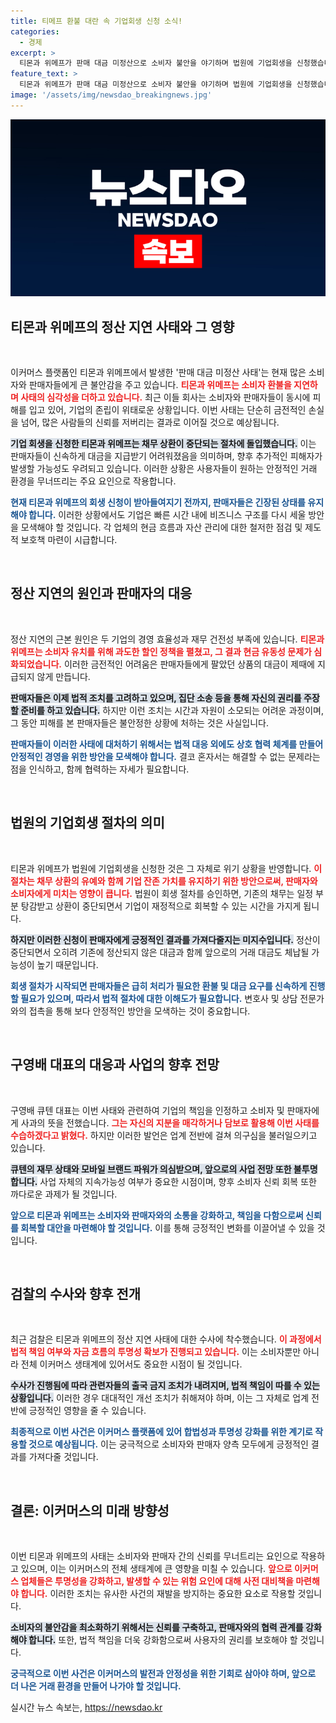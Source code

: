 ```yaml
---
title: 티메프 환불 대란 속 기업회생 신청 소식!
categories:
  - 경제
excerpt: >
  티몬과 위메프가 판매 대금 미정산으로 소비자 불안을 야기하며 법원에 기업회생을 신청했습니다. 구영배 대표는 사태 수습을 위해 모든 자원을 동원하겠다고 선언했지만, 판매자들은 회생 시작 시 정산이 중단될까 두려워하고 있습니다. 과연 이커머스 거대 기업의 미래는?
feature_text: >
  티몬과 위메프가 판매 대금 미정산으로 소비자 불안을 야기하며 법원에 기업회생을 신청했습니다. 구영배 대표는 사태 수습을 위해 모든 자원을 동원하겠다고 선언했지만, 판매자들은 회생 시작 시 정산이 중단될까 두려워하고 있습니다. 과연 이커머스 거대 기업의 미래는?
image: '/assets/img/newsdao_breakingnews.jpg'
---
```


<p><img src="/assets/img/newsdao_breakingnews.jpg" alt="pcversion 속보" /></p>

<h2 data-ke-size="size26">티몬과 위메프의 정산 지연 사태와 그 영향</h2>

<p data-ke-size="size16">&nbsp;</p>

<p>이커머스 플랫폼인 티몬과 위메프에서 발생한 '판매 대금 미정산 사태'는 현재 많은 소비자와 판매자들에게 큰 불안감을 주고 있습니다. <b><span style="color: #ee2323;">티몬과 위메프는 소비자 환불을 지연하며 사태의 심각성을 더하고 있습니다.</span></b> 최근 이들 회사는 소비자와 판매자들이 동시에 피해를 입고 있어, 기업의 존립이 위태로운 상황입니다. 이번 사태는 단순히 금전적인 손실을 넘어, 많은 사람들의 신뢰를 저버리는 결과로 이어질 것으로 예상됩니다.</p>

<p><b><span style="background-color: #21538527;">기업 회생을 신청한 티몬과 위메프는 채무 상환이 중단되는 절차에 돌입했습니다.</span></b> 이는 판매자들이 신속하게 대금을 지급받기 어려워졌음을 의미하며, 향후 추가적인 피해자가 발생할 가능성도 우려되고 있습니다. 이러한 상황은 사용자들이 원하는 안정적인 거래 환경을 무너뜨리는 주요 요인으로 작용합니다. </p>

<p><b><span style="color: #1a5490;">현재 티몬과 위메프의 회생 신청이 받아들여지기 전까지, 판매자들은 긴장된 상태를 유지해야 합니다.</span></b> 이러한 상황에서도 기업은 빠른 시간 내에 비즈니스 구조를 다시 세울 방안을 모색해야 할 것입니다. 각 업체의 현금 흐름과 자산 관리에 대한 철저한 점검 및 제도적 보호책 마련이 시급합니다.</p>

<p data-ke-size="size16">&nbsp;</p>

<h2 data-ke-size="size26">정산 지연의 원인과 판매자의 대응</h2>

<p data-ke-size="size16">&nbsp;</p>

<p>정산 지연의 근본 원인은 두 기업의 경영 효율성과 재무 건전성 부족에 있습니다. <b><span style="color: #ee2323;">티몬과 위메프는 소비자 유치를 위해 과도한 할인 정책을 펼쳤고, 그 결과 현금 유동성 문제가 심화되었습니다.</span></b> 이러한 금전적인 어려움은 판매자들에게 팔았던 상품의 대금이 제때에 지급되지 않게 만듭니다. </p>

<p><b><span style="background-color: #21538527;">판매자들은 이제 법적 조치를 고려하고 있으며, 집단 소송 등을 통해 자신의 권리를 주장할 준비를 하고 있습니다.</span></b> 하지만 이런 조치는 시간과 자원이 소모되는 어려운 과정이며, 그 동안 피해를 본 판매자들은 불안정한 상황에 처하는 것은 사실입니다. </p>

<p><b><span style="color: #1a5490;">판매자들이 이러한 사태에 대처하기 위해서는 법적 대응 외에도 상호 협력 체계를 만들어 안정적인 경영을 위한 방안을 모색해야 합니다.</span></b> 결코 혼자서는 해결할 수 없는 문제라는 점을 인식하고, 함께 협력하는 자세가 필요합니다.</p>

<p data-ke-size="size16">&nbsp;</p>

<h2 data-ke-size="size26">법원의 기업회생 절차의 의미</h2>

<p data-ke-size="size16">&nbsp;</p>

<p>티몬과 위메프가 법원에 기업회생을 신청한 것은 그 자체로 위기 상황을 반영합니다. <b><span style="color: #ee2323;">이 절차는 채무 상환의 유예와 함께 기업 잔존 가치를 유지하기 위한 방안으로써, 판매자와 소비자에게 미치는 영향이 큽니다.</span></b> 법원이 회생 절차를 승인하면, 기존의 채무는 일정 부분 탕감받고 상환이 중단되면서 기업이 재정적으로 회복할 수 있는 시간을 가지게 됩니다.</p>

<p><b><span style="background-color: #21538527;">하지만 이러한 신청이 판매자에게 긍정적인 결과를 가져다줄지는 미지수입니다.</span></b> 정산이 중단되면서 오히려 기존에 정산되지 않은 대금과 함께 앞으로의 거래 대금도 체납될 가능성이 높기 때문입니다. </p>

<p><b><span style="color: #1a5490;">회생 절차가 시작되면 판매자들은 급히 처리가 필요한 환불 및 대금 요구를 신속하게 진행할 필요가 있으며, 따라서 법적 절차에 대한 이해도가 필요합니다.</span></b> 변호사 및 상담 전문가와의 접촉을 통해 보다 안정적인 방안을 모색하는 것이 중요합니다.</p>

<p data-ke-size="size16">&nbsp;</p>

<h2 data-ke-size="size26">구영배 대표의 대응과 사업의 향후 전망</h2>

<p data-ke-size="size16">&nbsp;</p>

<p>구영배 큐텐 대표는 이번 사태와 관련하여 기업의 책임을 인정하고 소비자 및 판매자에게 사과의 뜻을 전했습니다. <b><span style="color: #ee2323;">그는 자신의 지분을 매각하거나 담보로 활용해 이번 사태를 수습하겠다고 밝혔다.</span></b> 하지만 이러한 발언은 업계 전반에 걸쳐 의구심을 불러일으키고 있습니다. </p>

<p><b><span style="background-color: #21538527;">큐텐의 재무 상태와 모바일 브랜드 파워가 의심받으며, 앞으로의 사업 전망 또한 불투명합니다.</span></b> 사업 자체의 지속가능성 여부가 중요한 시점이며, 향후 소비자 신뢰 회복 또한 까다로운 과제가 될 것입니다. </p>

<p><b><span style="color: #1a5490;">앞으로 티몬과 위메프는 소비자와 판매자와의 소통을 강화하고, 책임을 다함으로써 신뢰를 회복할 대안을 마련해야 할 것입니다.</span></b> 이를 통해 긍정적인 변화를 이끌어낼 수 있을 것입니다.</p>

<p data-ke-size="size16">&nbsp;</p>

<h2 data-ke-size="size26">검찰의 수사와 향후 전개</h2>

<p data-ke-size="size16">&nbsp;</p>

<p>최근 검찰은 티몬과 위메프의 정산 지연 사태에 대한 수사에 착수했습니다. <b><span style="color: #ee2323;">이 과정에서 법적 책임 여부와 자금 흐름의 투명성 확보가 진행되고 있습니다.</span></b> 이는 소비자뿐만 아니라 전체 이커머스 생태계에 있어서도 중요한 시점이 될 것입니다. </p>

<p><b><span style="background-color: #21538527;">수사가 진행됨에 따라 관련자들의 출국 금지 조치가 내려지며, 법적 책임이 따를 수 있는 상황입니다.</span></b> 이러한 경우 대대적인 개선 조치가 취해져야 하며, 이는 그 자체로 업계 전반에 긍정적인 영향을 줄 수 있습니다. </p>

<p><b><span style="color: #1a5490;">최종적으로 이번 사건은 이커머스 플랫폼에 있어 합법성과 투명성 강화를 위한 계기로 작용할 것으로 예상됩니다.</span></b> 이는 궁극적으로 소비자와 판매자 양측 모두에게 긍정적인 결과를 가져다줄 것입니다.</p>

<p data-ke-size="size16">&nbsp;</p> 

<h2 data-ke-size="size26">결론: 이커머스의 미래 방향성</h2>

<p data-ke-size="size16">&nbsp;</p>

<p>이번 티몬과 위메프의 사태는 소비자와 판매자 간의 신뢰를 무너트리는 요인으로 작용하고 있으며, 이는 이커머스의 전체 생태계에 큰 영향을 미칠 수 있습니다. <b><span style="color: #ee2323;">앞으로 이커머스 업체들은 투명성을 강화하고, 발생할 수 있는 위험 요인에 대해 사전 대비책을 마련해야 합니다.</span></b> 이러한 조치는 유사한 사건의 재발을 방지하는 중요한 요소로 작용할 것입니다. </p>

<p><b><span style="background-color: #21538527;">소비자의 불안감을 최소화하기 위해서는 신뢰를 구축하고, 판매자와의 협력 관계를 강화해야 합니다.</span></b> 또한, 법적 책임을 더욱 강화함으로써 사용자의 권리를 보호해야 할 것입니다. </p>

<p><b><span style="color: #1a5490;">궁극적으로 이번 사건은 이커머스의 발전과 안정성을 위한 기회로 삼아야 하며, 앞으로 더 나은 거래 환경을 만들어 나가야 할 것입니다.</span></b></p>
실시간 뉴스 속보는, <a href="https://newsdao.kr" rel="dofollow">https://newsdao.kr</a>


